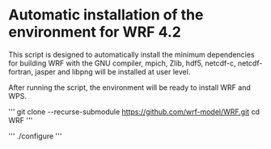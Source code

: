 # Automatic installation of the environment for WRF 4.2 

This script is designed to automatically install the minimum dependencies for building WRF with the GNU compiler, mpich, Zlib, hdf5, netcdf-c, netcdf-fortran, jasper and libpng will be installed at user level. 


After running the script, the environment will be ready to install WRF and WPS. 

'''
git clone --recurse-submodule https://github.com/wrf-model/WRF.git
cd WRF
'''

'''
./configure 
'''
